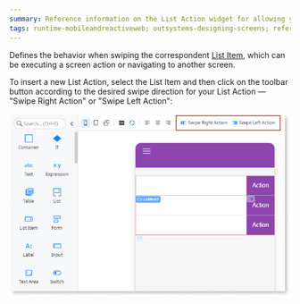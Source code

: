 ```yaml
---
summary: Reference information on the List Action widget for allowing you to define the behavior when swiping the correspondent List Item, which can be executing a screen action or navigating to another screen.
tags: runtime-mobileandreactiveweb; outsystems-designing-screens; reference; designing-screens; list-action-widget; list-item-swipe
---
```


Defines the behavior when swiping the correspondent [List Item](ServiceStudio.Plugin.NRWidgets.ListItem.final.md), which can be executing a screen action or navigating to another screen.

To insert a new List Action, select the List Item and then click on the toolbar button according to the desired swipe direction for your List Action &#8212; "Swipe Right Action" or "Swipe Left Action":

![](<images/list-action-toolbar-buttons.png>)
